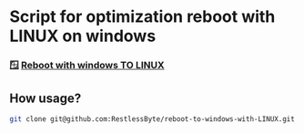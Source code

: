 #  Script for optimization reboot with **LINUX** on  windows
### 🪟 [**Reboot with windows TO LINUX**](https://github.com/RestlessByte/reboot-to-windows-with-LINUX)

## How usage?

```bash 
git clone git@github.com:RestlessByte/reboot-to-windows-with-LINUX.git
```